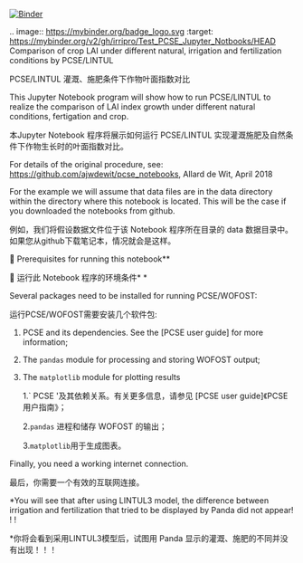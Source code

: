 [![Binder](https://mybinder.org/badge_logo.svg)](https://mybinder.org/v2/gh/irripro/Test_PCSE_Jupyter_Notbooks/HEAD)

.. image:: https://mybinder.org/badge_logo.svg
 :target: https://mybinder.org/v2/gh/irripro/Test_PCSE_Jupyter_Notbooks/HEAD
Comparison of crop LAI under different natural, irrigation and fertilization conditions by PCSE/LINTUL

PCSE/LINTUL 灌溉、施肥条件下作物叶面指数对比

This Jupyter Notebook program will show how to run PCSE/LINTUL to realize the comparison of LAI index growth under different natural conditions, fertigation and crop.

本Jupyter Notebook 程序将展示如何运行 PCSE/LINTUL 实现灌溉施肥及自然条件下作物生长时的叶面指数对比。


For details of the original procedure, see: https://github.com/ajwdewit/pcse_notebooks, Allard de Wit, April 2018

For the example we will assume that data files are in the data directory within the directory where this notebook is located. This will be the case if you downloaded the notebooks from github.

例如，我们将假设数据文件位于该 Notebook 程序所在目录的 data 数据目录中。如果您从github下载笔记本，情况就会是这样。

	Prerequisites for running this notebook**

	运行此 Notebook 程序的环境条件* *

Several packages need to be installed for running PCSE/WOFOST:

运行PCSE/WOFOST需要安装几个软件包:

1.	PCSE and its dependencies. See the [PCSE user guide] for more information;
2. The `pandas` module for processing and storing WOFOST output;
3. The `matplotlib` module for plotting results
  
   1.` PCSE '及其依赖关系。有关更多信息，请参见 [PCSE user guide]《PCSE用户指南》；
   
   2.`pandas` 进程和储存 WOFOST 的输出；
   
   3.`matplotlib`用于生成图表。


Finally, you need a working internet connection.

最后，你需要一个有效的互联网连接。

*You will see that after using LINTUL3 model, the difference between irrigation and fertilization that tried to be displayed by Panda did not appear!  !  !

*你将会看到采用LINTUL3模型后，试图用 Panda 显示的灌溉、施肥的不同并没有出现！！！
